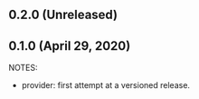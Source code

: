 
## 0.2.0 (Unreleased)

## 0.1.0 (April 29, 2020)

NOTES:

* provider: first attempt at a versioned release.
